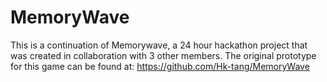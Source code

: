# MemoryWave
This is a continuation of Memorywave, a 24 hour hackathon project that was created in collaboration with 3 other members. 
The original prototype for this game can be found at: https://github.com/Hk-tang/MemoryWave